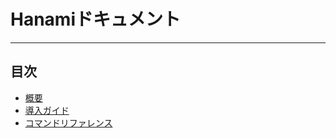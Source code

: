 # Hanamiドキュメント

---

## 目次

* [概要](overview.md)
* [導入ガイド](start_guide.md)
* [コマンドリファレンス](reference.md)


